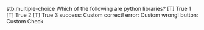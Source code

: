 stb.multiple-choice
Which of the following are python libraries?
[T] True 1
[T] True 2
[T] True 3
success: Custom correct!
error: Custom wrong!
button: Custom Check
